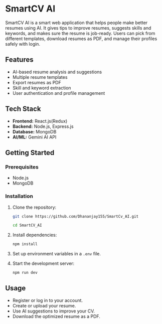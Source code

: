 ﻿# SmartCV AI

SmartCV AI is a smart web application that helps people make better resumes using AI. It gives tips to improve resumes, suggests skills and keywords, and makes sure the resume is job-ready. Users can pick from different templates, download resumes as PDF, and manage their profiles safely with login.
## Features

- AI-based resume analysis and suggestions
- Multiple resume templates
- Export resumes as PDF
- Skill and keyword extraction
- User authentication and profile management

## Tech Stack

- **Frontend:** React.js(Redux)
- **Backend:** Node.js, Express.js
- **Database:** MongoDB
- **AI/ML:** Gemini AI API 

## Getting Started

### Prerequisites

- Node.js
- MongoDB

### Installation

1. Clone the repository:
    ```bash
    git clone https://github.com/Dhananjay155/SmartCv_AI.git

    cd SmartCV_AI
    ```

2. Install dependencies:
    ```bash
    npm install
    ```

3. Set up environment variables in a `.env` file.

4. Start the development server:
    ```bash
    npm run dev
    ```

## Usage

- Register or log in to your account.
- Create or upload your resume.
- Use AI suggestions to improve your CV.
- Download the optimized resume as a PDF.

